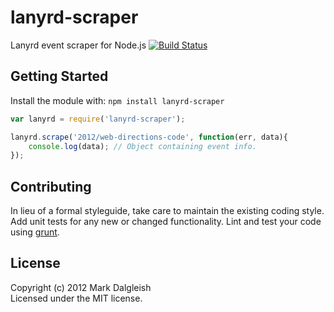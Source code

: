 # lanyrd-scraper

Lanyrd event scraper for Node.js [![Build Status](https://secure.travis-ci.org/markdalgleish/node-lanyrd-scraper.png)](http://travis-ci.org/markdalgleish/node-lanyrd-scraper)

## Getting Started

Install the module with: `npm install lanyrd-scraper`

```javascript
var lanyrd = require('lanyrd-scraper');

lanyrd.scrape('2012/web-directions-code', function(err, data){
	console.log(data); // Object containing event info.
});
```

## Contributing
In lieu of a formal styleguide, take care to maintain the existing coding style. Add unit tests for any new or changed functionality. Lint and test your code using [grunt](https://github.com/cowboy/grunt).

## License
Copyright (c) 2012 Mark Dalgleish  
Licensed under the MIT license.
